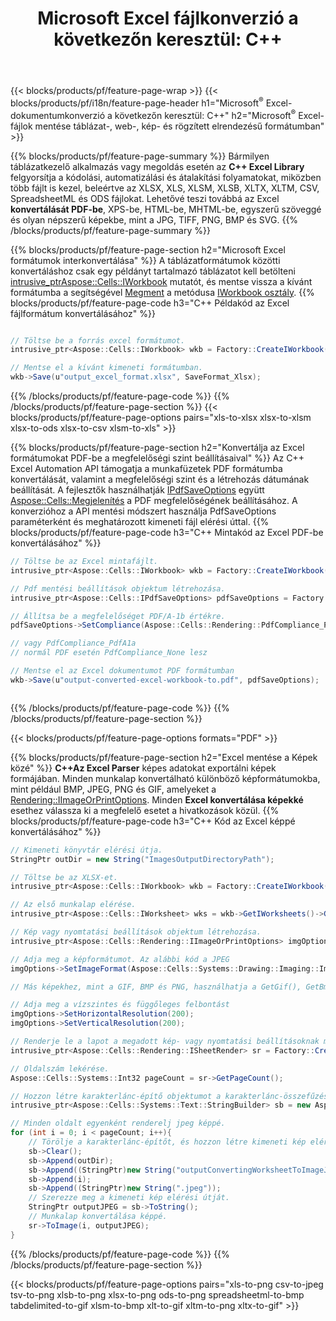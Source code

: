 ﻿---
title: "Microsoft Excel fájlkonverzió a következőn keresztül: C++ "
url: /hu/cpp/conversion/
description: Konvertálja az Excel XLS-t, XLSX-et, ODS-t, CSV-t PDF, XPS, HTML, JPEG és más formátumokká, mindössze néhány soros C++ kóddal.
---
{{< blocks/products/pf/feature-page-wrap >}}
{{< blocks/products/pf/i18n/feature-page-header h1="Microsoft<sup>&reg;</sup> Excel-dokumentumkonverzió a következőn keresztül: C++" h2="Microsoft<sup>&reg;</sup> Excel-fájlok mentése táblázat-, web-, kép- és rögzített elrendezésű formátumban" >}}

{{% blocks/products/pf/feature-page-summary %}}
Bármilyen táblázatkezelő alkalmazás vagy megoldás esetén az **C++ Excel Library** felgyorsítja a kódolási, automatizálási és átalakítási folyamatokat, miközben több fájlt is kezel, beleértve az XLSX, XLS, XLSM, XLSB, XLTX, XLTM, CSV, SpreadsheetML és ODS fájlokat. Lehetővé teszi továbbá az Excel **konvertálását PDF-be**, XPS-be, HTML-be, MHTML-be, egyszerű szöveggé és olyan népszerű képekbe, mint a JPG, TIFF, PNG, BMP és SVG.
{{% /blocks/products/pf/feature-page-summary %}}

{{% blocks/products/pf/feature-page-section h2="Microsoft Excel formátumok interkonvertálása" %}}
A táblázatformátumok közötti konvertáláshoz csak egy példányt tartalmazó táblázatot kell betölteni [ intrusive_ptr<Aspose::Cells::IWorkbook>](https://reference.aspose.com/cells/cpp/class/aspose.cells.i_workbook) mutatót, és mentse vissza a kívánt formátumba a segítségével [Megment](https://reference.aspose.com/cells/cpp/class/aspose.cells.i_workbook#a9460f52a2dec8f4bf623a4905167d997) a metódusa [IWorkbook osztály](https://reference.aspose.com/cells/cpp/class/aspose.cells.i_workbook).
{{% blocks/products/pf/feature-page-code h3="C++ Példakód az Excel fájlformátum konvertálásához" %}}

```cs

// Töltse be a forrás excel formátumot.
intrusive_ptr<Aspose::Cells::IWorkbook> wkb = Factory::CreateIWorkbook(u"src_excel_file.xls");

// Mentse el a kívánt kimeneti formátumban.
wkb->Save(u"output_excel_format.xlsx", SaveFormat_Xlsx);


```
{{% /blocks/products/pf/feature-page-code %}}
{{% /blocks/products/pf/feature-page-section %}}
{{< blocks/products/pf/feature-page-options pairs="xls-to-xlsx xlsx-to-xlsm xlsx-to-ods xlsx-to-csv xlsm-to-xls" >}}


{{% blocks/products/pf/feature-page-section h2="Konvertálja az Excel formátumokat PDF-be a megfelelőségi szint beállításaival" %}}
Az C++ Excel Automation API támogatja a munkafüzetek PDF formátumba konvertálását, valamint a megfelelőségi szint és a létrehozás dátumának beállítását. A fejlesztők használhatják [IPdfSaveOptions](https://reference.aspose.com/cells/cpp/class/aspose.cells.i_pdf_save_options) együtt [Aspose::Cells::Megjelenítés](https://reference.aspose.com/cells/cpp/namespace/aspose.cells.rendering) a PDF megfelelőségének beállításához. A konverzióhoz a API mentési módszert használja PdfSaveOptions paraméterként és meghatározott kimeneti fájl elérési úttal. 
{{% blocks/products/pf/feature-page-code h3="C++ Mintakód az Excel PDF-be konvertálásához" %}}

```cs
// Töltse be az Excel mintafájlt.
intrusive_ptr<Aspose::Cells::IWorkbook> wkb = Factory::CreateIWorkbook(u"sample-convert-excel-to.pdf");

// Pdf mentési beállítások objektum létrehozása.
intrusive_ptr<Aspose::Cells::IPdfSaveOptions> pdfSaveOptions = Factory::CreateIPdfSaveOptions();

// Állítsa be a megfelelőséget PDF/A-1b értékre.
pdfSaveOptions->SetCompliance(Aspose::Cells::Rendering::PdfCompliance_PdfA1b);

// vagy PdfCompliance_PdfA1a 
// normál PDF esetén PdfCompliance_None lesz

// Mentse el az Excel dokumentumot PDF formátumban
wkb->Save(u"output-converted-excel-workbook-to.pdf", pdfSaveOptions);



```
{{% /blocks/products/pf/feature-page-code %}}
{{% /blocks/products/pf/feature-page-section %}}

{{< blocks/products/pf/feature-page-options formats="PDF" >}}

{{% blocks/products/pf/feature-page-section h2="Excel mentése a Képek közé" %}}
**C++Az Excel Parser** képes adatokat exportálni képek formájában. Minden munkalap konvertálható különböző képformátumokba, mint például BMP, JPEG, PNG és GIF, amelyeket a [Rendering::IImageOrPrintOptions](https://reference.aspose.com/cells/cpp/class/aspose.cells.rendering.i_image_or_print_options). Minden **Excel konvertálása képekké** esethez válassza ki a megfelelő esetet a hivatkozások közül.
{{% blocks/products/pf/feature-page-code h3="C++ Kód az Excel képpé konvertálásához" %}}

```cs
// Kimeneti könyvtár elérési útja.
StringPtr outDir = new String("ImagesOutputDirectoryPath");

// Töltse be az XLSX-et.
intrusive_ptr<Aspose::Cells::IWorkbook> wkb = Factory::CreateIWorkbook(u"source-excel-file.xlsx");

// Az első munkalap elérése.
intrusive_ptr<Aspose::Cells::IWorksheet> wks = wkb->GetIWorksheets()->GetObjectByIndex(0);

// Kép vagy nyomtatási beállítások objektum létrehozása.
intrusive_ptr<Aspose::Cells::Rendering::IImageOrPrintOptions> imgOptions = Factory::CreateIImageOrPrintOptions();

// Adja meg a képformátumot. Az alábbi kód a JPEG
imgOptions->SetImageFormat(Aspose::Cells::Systems::Drawing::Imaging::ImageFormat::GetJpeg());

// Más képekhez, mint a GIF, BMP és PNG, használhatja a GetGif(), GetBmp() és GetPng() parancsot. 

// Adja meg a vízszintes és függőleges felbontást
imgOptions->SetHorizontalResolution(200);
imgOptions->SetVerticalResolution(200);

// Renderje le a lapot a megadott kép- vagy nyomtatási beállításoknak megfelelően.
intrusive_ptr<Aspose::Cells::Rendering::ISheetRender> sr = Factory::CreateISheetRender(wks, imgOptions);

// Oldalszám lekérése.
Aspose::Cells::Systems::Int32 pageCount = sr->GetPageCount();

// Hozzon létre karakterlánc-építő objektumot a karakterlánc-összefűzéshez.
intrusive_ptr<Aspose::Cells::Systems::Text::StringBuilder> sb = new Aspose::Cells::Systems::Text::StringBuilder();

// Minden oldalt egyenként renderelj jpeg képpé.
for (int i = 0; i < pageCount; i++){
	// Törölje a karakterlánc-építőt, és hozzon létre kimeneti kép elérési utat karakterlánc-összefűzéssel.
	sb->Clear();
	sb->Append(outDir);
	sb->Append((StringPtr)new String("outputConvertingWorksheetToImageJPEG_"));
	sb->Append(i);
	sb->Append((StringPtr)new String(".jpeg"));
	// Szerezze meg a kimeneti kép elérési útját.
	StringPtr outputJPEG = sb->ToString();
	// Munkalap konvertálása képpé.
	sr->ToImage(i, outputJPEG);
}

```
{{% /blocks/products/pf/feature-page-code %}}
{{% /blocks/products/pf/feature-page-section %}}

{{< blocks/products/pf/feature-page-options pairs="xls-to-png csv-to-jpeg tsv-to-png xlsb-to-png xlsx-to-png ods-to-png spreadsheetml-to-bmp tabdelimited-to-gif xlsm-to-bmp xlt-to-gif xltm-to-png xltx-to-gif" >}}